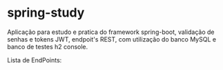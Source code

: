 # spring-study
Aplicação para estudo e pratica do framework spring-boot, validação de senhas e tokens JWT, endpoit's REST, com utilização do banco MySQL e banco de testes h2 console.

Lista de EndPoints: 
